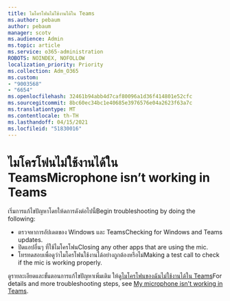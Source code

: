 ```yaml
---
title: ไมโครโฟนไม่ใช้งานได้ใน Teams
ms.author: pebaum
author: pebaum
manager: scotv
ms.audience: Admin
ms.topic: article
ms.service: o365-administration
ROBOTS: NOINDEX, NOFOLLOW
localization_priority: Priority
ms.collection: Adm_O365
ms.custom:
- "9003568"
- "6654"
ms.openlocfilehash: 32461b94abb4d7caf80096a1d36f414801e52cfc
ms.sourcegitcommit: 8bc60ec34bc1e40685e3976576e04a2623f63a7c
ms.translationtype: MT
ms.contentlocale: th-TH
ms.lasthandoff: 04/15/2021
ms.locfileid: "51830016"
---
```

# <a name="microphone-isnt-working-in-teams"></a><span data-ttu-id="31de7-102">ไมโครโฟนไม่ใช้งานได้ใน Teams</span><span class="sxs-lookup"><span data-stu-id="31de7-102">Microphone isn’t working in Teams</span></span>

<span data-ttu-id="31de7-103">เริ่มการแก้ไขปัญหาโดยให้ดการดังต่อไปนี้</span><span class="sxs-lookup"><span data-stu-id="31de7-103">Begin troubleshooting by doing the following:</span></span>

- <span data-ttu-id="31de7-104">ตรวจหาการอัปเดตของ Windows และ Teams</span><span class="sxs-lookup"><span data-stu-id="31de7-104">Checking for Windows and Teams updates.</span></span>
- <span data-ttu-id="31de7-105">ปิดแอปอื่นๆ ที่ใช้ไมโครโฟน</span><span class="sxs-lookup"><span data-stu-id="31de7-105">Closing any other apps that are using the mic.</span></span>
- <span data-ttu-id="31de7-106">โทรทดสอบเพื่อดูว่าไมโครโฟนใช้งานได้อย่างถูกต้องหรือไม่</span><span class="sxs-lookup"><span data-stu-id="31de7-106">Making a test call to check if the mic is working properly.</span></span>

<span data-ttu-id="31de7-107">ดูรายละเอียดและขั้นตอนการแก้ไขปัญหาเพิ่มเติม ให้ดู[ไมโครโฟนของฉันไม่ใช้งานได้ใน Teams](https://support.microsoft.com/office/666d1123-9dd0-4a31-ad2e-a758b204f33a)</span><span class="sxs-lookup"><span data-stu-id="31de7-107">For details and more troubleshooting steps, see [My microphone isn't working in Teams](https://support.microsoft.com/office/666d1123-9dd0-4a31-ad2e-a758b204f33a).</span></span>
